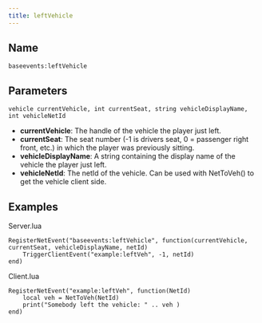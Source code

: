```yaml
---
title: leftVehicle
---
```


Name
----------
```
baseevents:leftVehicle
```

Parameters
----------

```
vehicle currentVehicle, int currentSeat, string vehicleDisplayName, int vehicleNetId
```

- **currentVehicle**: The handle of the vehicle the player just left.
- **currentSeat**: The seat number (-1 is drivers seat, 0 = passenger right front, etc.) in which the player was previously sitting.
- **vehicleDisplayName**: A string containing the display name of the vehicle the player just left.
- **vehicleNetId**: The netId of the vehicle. Can be used with NetToVeh() to get the vehicle client side.

Examples
--------
Server.lua 
```
RegisterNetEvent("baseevents:leftVehicle", function(currentVehicle, currentSeat, vehicleDisplayName, netId)
    TriggerClientEvent("example:leftVeh", -1, netId)
end)
```
Client.lua
```
RegisterNetEvent("example:leftVeh", function(NetId)
    local veh = NetToVeh(NetId)
    print("Somebody left the vehicle: " .. veh )
end)
```
